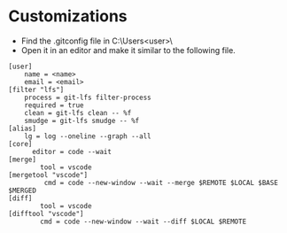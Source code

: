 # Customizations

- Find the .gitconfig file in C:\Users\<user>\
- Open it in an editor and make it similar to the following file.

```
[user]
	name = <name>
	email = <email>
[filter "lfs"]
	process = git-lfs filter-process
	required = true
	clean = git-lfs clean -- %f
	smudge = git-lfs smudge -- %f
[alias]
	lg = log --oneline --graph --all
[core]
      editor = code --wait
[merge]
        tool = vscode
[mergetool "vscode"]
         cmd = code --new-window --wait --merge $REMOTE $LOCAL $BASE $MERGED
[diff]
        tool = vscode
[difftool "vscode"]
        cmd = code --new-window --wait --diff $LOCAL $REMOTE
```
